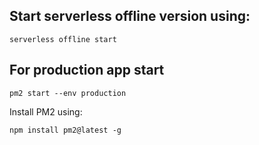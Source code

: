 ## Start serverless offline version using:

```
serverless offline start
```


## For production app start
```
pm2 start --env production
```

Install PM2 using:
```
npm install pm2@latest -g
```